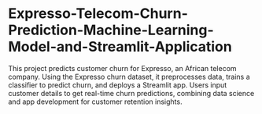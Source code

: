 # Expresso-Telecom-Churn-Prediction-Machine-Learning-Model-and-Streamlit-Application
This project predicts customer churn for Expresso, an African telecom company. Using the Expresso churn dataset, it preprocesses data, trains a classifier to predict churn, and deploys a Streamlit app. Users input customer details to get real-time churn predictions, combining data science and app development for customer retention insights.
